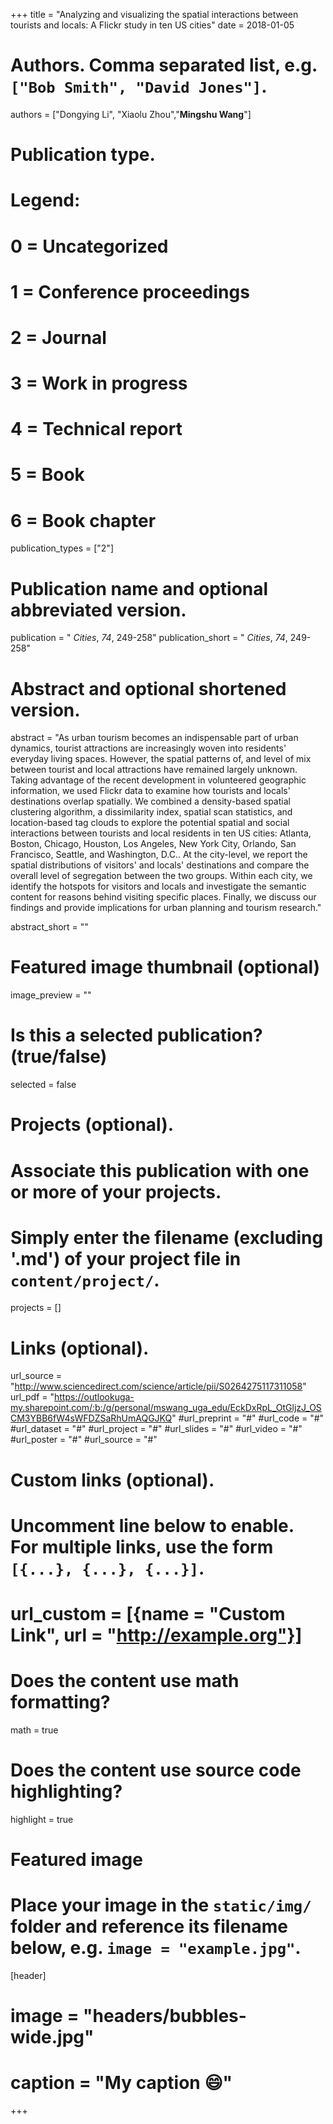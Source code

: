 +++
title = "Analyzing and visualizing the spatial interactions between tourists and locals: A Flickr study in ten US cities"
date = 2018-01-05

# Authors. Comma separated list, e.g. `["Bob Smith", "David Jones"]`.
authors = ["Dongying Li", "Xiaolu Zhou","**Mingshu Wang**"]

# Publication type.
# Legend:
# 0 = Uncategorized
# 1 = Conference proceedings
# 2 = Journal
# 3 = Work in progress
# 4 = Technical report
# 5 = Book
# 6 = Book chapter
publication_types = ["2"]

# Publication name and optional abbreviated version.
publication = " *Cities*, *74*, 249-258"
publication_short = " *Cities*, *74*, 249-258"

# Abstract and optional shortened version.
abstract = "As urban tourism becomes an indispensable part of urban dynamics, tourist attractions are increasingly woven into residents' everyday living spaces. However, the spatial patterns of, and level of mix between tourist and local attractions have remained largely unknown. Taking advantage of the recent development in volunteered geographic information, we used Flickr data to examine how tourists and locals' destinations overlap spatially. We combined a density-based spatial clustering algorithm, a dissimilarity index, spatial scan statistics, and location-based tag clouds to explore the potential spatial and social interactions between tourists and local residents in ten US cities: Atlanta, Boston, Chicago, Houston, Los Angeles, New York City, Orlando, San Francisco, Seattle, and Washington, D.C.. At the city-level, we report the spatial distributions of visitors' and locals' destinations and compare the overall level of segregation between the two groups. Within each city, we identify the hotspots for visitors and locals and investigate the semantic content for reasons behind visiting specific places. Finally, we discuss our findings and provide implications for urban planning and tourism research."

abstract_short = ""

# Featured image thumbnail (optional)
image_preview = ""

# Is this a selected publication? (true/false)
selected = false

# Projects (optional).
#   Associate this publication with one or more of your projects.
#   Simply enter the filename (excluding '.md') of your project file in `content/project/`.

projects = []

# Links (optional).
url_source = "http://www.sciencedirect.com/science/article/pii/S0264275117311058"
url_pdf = "https://outlookuga-my.sharepoint.com/:b:/g/personal/mswang_uga_edu/EckDxRpL_OtGljzJ_OSCM3YBB6fW4sWFDZSaRhUmAQGJKQ"
#url_preprint = "#"
#url_code = "#"
#url_dataset = "#"
#url_project = "#"
#url_slides = "#"
#url_video = "#"
#url_poster = "#"
#url_source = "#"

# Custom links (optional).
#   Uncomment line below to enable. For multiple links, use the form `[{...}, {...}, {...}]`.
# url_custom = [{name = "Custom Link", url = "http://example.org"}]

# Does the content use math formatting?
math = true

# Does the content use source code highlighting?
highlight = true

# Featured image
# Place your image in the `static/img/` folder and reference its filename below, e.g. `image = "example.jpg"`.
[header]
# image = "headers/bubbles-wide.jpg"
# caption = "My caption :smile:"

+++

